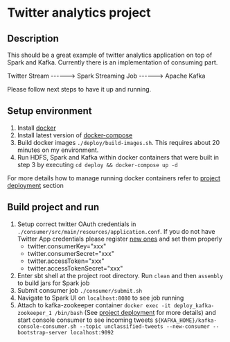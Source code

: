 Twitter analytics project
=========================

Description
-----------
This should be a great example of twitter analytics application on top of Spark and Kafka.
Currently there is an implementation of consuming part.

Twitter Stream ------> Spark Streaming Job ------> Apache Kafka

Please follow next steps to have it up and running.

Setup environment
-----------------

1. Install [docker](https://docs.docker.com/engine/installation/)
2. Install latest version of [docker-compose](https://github.com/docker/compose/releases)
3. Build docker images `./deploy/build-images.sh`. 
   This requires about 20 minutes on my environment.
4. Run HDFS, Spark and Kafka within docker containers that were built 
   in step 3 by executing `cd deploy && docker-compose up -d`
   
For more details how to manage running docker containers 
refer to [project deployment](deploy/README.md) section

Build project and run
---------------------

1. Setup correct twitter OAuth credentials in `./consumer/src/main/resources/application.conf`. 
   If you do not have Twitter App credentials please register [new ones](https://dev.twitter.com/oauth/overview/application-owner-access-tokens) and set them properly
      - twitter.consumerKey="xxx"
      - twitter.consumerSecret="xxx"
      - twitter.accessToken="xxx"
      - twitter.accessTokenSecret="xxx"
2. Enter sbt shell at the project root directory. Run `clean` and then `assembly` to build jars for Spark job
3. Submit consumer job `./consumer/submit.sh`
4. Navigate to Spark UI on `localhost:8080` to see job running
5. Attach to kafka-zookeeper container `docker exec -it deploy_kafka-zookeeper_1 /bin/bash` 
   (See [project deployment](deploy/README.md) for more details) and start console 
   consumer to see incoming tweets `${KAFKA_HOME}/kafka-console-consumer.sh --topic unclassified-tweets --new-consumer --bootstrap-server localhost:9092`
